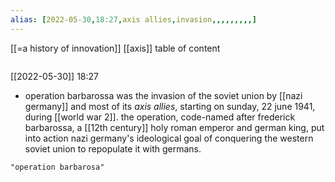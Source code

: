 ```yaml
---
alias: [2022-05-30,18:27,axis allies,invasion,,,,,,,,,]
---
```

[[=a history of innovation]] [[axis]]
table of content
```toc
```

[[2022-05-30]] 18:27
- operation barbarossa was the invasion of the soviet union by [[nazi germany]] and most of its *axis allies*, starting on sunday, 22 june 1941, during [[world war 2]]. the operation, code-named after frederick barbarossa, a [[12th century]] holy roman emperor and german king, put into action nazi germany's ideological goal of conquering the western soviet union to repopulate it with germans.
```query
"operation barbarosa"
```